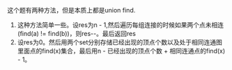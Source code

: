 这个题有两种方法，但是本质上都是union find.
1. 这种方法简单一些。设res为n - 1,然后遍历每组连接的时候如果两个点未相连(find(a) != find(b))，则res--。最后返回res
2. 设res为0。然后用两个set分别存储已经出现的顶点个数以及处于相同连通图里面点的find(x)集合，最后用n - 已经出现的顶点个数 + 相同连通点的find(x) - 1。
